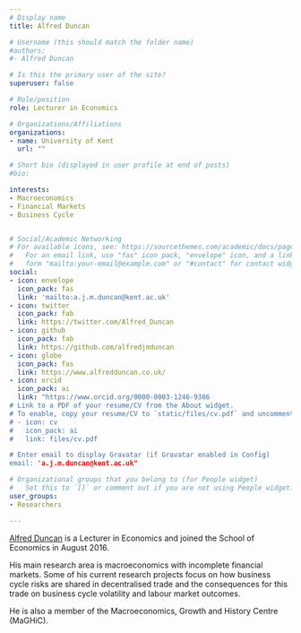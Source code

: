```yaml
---
# Display name
title: Alfred Duncan

# Username (this should match the folder name)
#authors:
#- Alfred Duncan

# Is this the primary user of the site?
superuser: false

# Role/position
role: Lecturer in Economics

# Organizations/Affiliations
organizations:
- name: University of Kent
  url: ""

# Short bio (displayed in user profile at end of posts)
#bio:  

interests:
- Macroeconomics
- Financial Markets
- Business Cycle


# Social/Academic Networking
# For available icons, see: https://sourcethemes.com/academic/docs/page-builder/#icons
#   For an email link, use "fas" icon pack, "envelope" icon, and a link in the
#   form "mailto:your-email@example.com" or "#contact" for contact widget.
social:
- icon: envelope
  icon_pack: fas
  link: 'mailto:a.j.m.duncan@kent.ac.uk'
- icon: twitter
  icon_pack: fab
  link: https://twitter.com/Alfred_Duncan
- icon: github
  icon_pack: fab
  link: https://github.com/alfredjmduncan
- icon: globe
  icon_pack: fas
  link: https://www.alfredduncan.co.uk/
- icon: orcid
  icon_pack: ai
  link: "https://www.orcid.org/0000-0003-1246-9386 
# Link to a PDF of your resume/CV from the About widget.
# To enable, copy your resume/CV to `static/files/cv.pdf` and uncomment the lines below.
# - icon: cv
#   icon_pack: ai
#   link: files/cv.pdf

# Enter email to display Gravatar (if Gravatar enabled in Config)
email: "a.j.m.duncan@kent.ac.uk"

# Organizational groups that you belong to (for People widget)
#   Set this to `[]` or comment out if you are not using People widget.
user_groups:
- Researchers

---
```


[Alfred Duncan](https://www.alfredduncan.co.uk/) is a Lecturer in Economics and joined the School of Economics in August 2016.

His main research area is macroeconomics with incomplete financial markets. Some of his current research projects focus on how business cycle risks are shared in decentralised trade and the consequences for this trade on business cycle volatility and labour market outcomes. 

He is also a member of the Macroeconomics, Growth and History Centre (MaGHiC).

